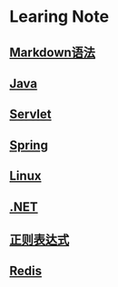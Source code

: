 # Learing Note 

## [Markdown语法](markdown/markdown.md)
## [Java](java/README.md)
## [Servlet](servlet/README.md)
## [Spring](Spring/README.md)
## [Linux](linux/README.md)
## [.NET](Dot.Net/Readme.md)
## [正则表达式](Regex/README.md)
## [Redis](Redis/README.md)